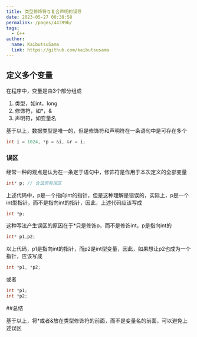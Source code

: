 ```yaml
---
title: 类型修饰符与复合声明的误导
date: 2023-05-27 00:38:58
permalink: /pages/44399b/
tags:
  - C++
author: 
  name: KaibutsuSama
  link: https://github.com/kaibutsusama
---
```


## 定义多个变量

在程序中，变量是由3个部分组成

1. 类型，如int，long
2. 修饰符，如*，&
3. 声明符，如变量名

基于以上，数据类型是唯一的，但是修饰符和声明符在一条语句中是可存在多个

```cpp
int i = 1024, *p = &i, &r = i;
```

### 误区

经常一种的观点是认为在一条定于语句中，修饰符是作用于本次定义的全部变量
```cpp
int* p; // 合法但有误区
```

上述代码中，p是一个指向int的指针，但是这种理解是错误的，实际上，p是一个int型指针，而不是指向int的指针，因此，上述代码应该写成
```cpp
int *p;
```

这种写法产生误区的原因在于*只是修饰p，而不是修饰int，p是指向int的

```cpp
int* p1,p2;
```
以上代码，p1是指向int的指针，而p2是int型变量，因此，如果想让p2也成为一个指针，应该写成
```cpp
int *p1, *p2;
```

或者
```cpp
int *p1;
int *p2;
```

##总结

基于以上，将*或者&放在类型修饰符的前面，而不是变量名的前面，可以避免上述误区
